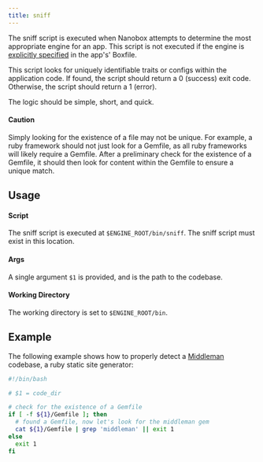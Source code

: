 ```yaml
---
title: sniff
---
```


The sniff script is executed when Nanobox attempts to determine the most appropriate engine for an app. This script is not executed if the engine is [explicitly specified](/boxfile/build/#engine) in the app's' Boxfile.

This script looks for uniquely identifiable traits or configs within the application code. If found, the script should return a 0 (success) exit code. Otherwise, the script should return a 1 (error).

The logic should be simple, short, and quick.

#### Caution

Simply looking for the existence of a file may not be unique. For example, a ruby framework should not just look for a Gemfile, as all ruby frameworks will likely require a Gemfile. After a preliminary check for the existence of a Gemfile, it should then look for content within the Gemfile to ensure a unique match.

## Usage

#### Script

The sniff script is executed at `$ENGINE_ROOT/bin/sniff`. The sniff script must exist in this location.

#### Args

A single argument `$1` is provided, and is the path to the codebase.

#### Working Directory

The working directory is set to `$ENGINE_ROOT/bin`.

## Example

The following example shows how to properly detect a [Middleman](https://middlemanapp.com/) codebase, a ruby static site generator:

```bash
#!/bin/bash

# $1 = code_dir

# check for the existence of a Gemfile
if [ -f ${1}/Gemfile ]; then
  # found a Gemfile, now let's look for the middleman gem
  cat ${1}/Gemfile | grep 'middleman' || exit 1
else
  exit 1
fi
```
